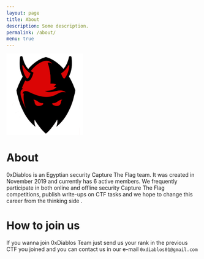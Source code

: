 ```yaml
---
layout: page
title: About
description: Some description.
permalink: /about/
menu: true
---
```


<img class="img-rounded" src="/assets/img/uploads/profile.png" alt="Thiago Rossener" width="200">

# About

0xDiablos is an Egyptian security Capture The Flag team. It was created in November 2019 and currently has 6 active members. We frequently participate in both online and offline security Capture The Flag competitions, publish write-ups on CTF tasks and we hope to change this career from the thinking side .  

# How to join us

If you wanna join 0xDiablos Team just send us your rank in the previous CTF you joined and you can contact us in our e-mail `0xdiablos01@gmail.com`